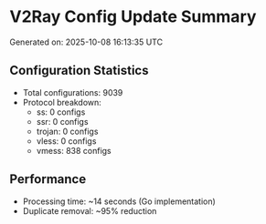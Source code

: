 # V2Ray Config Update Summary
Generated on: 2025-10-08 16:13:35 UTC

## Configuration Statistics
- Total configurations: 9039
- Protocol breakdown:
  - ss: 0 configs
  - ssr: 0 configs
  - trojan: 0 configs
  - vless: 0 configs
  - vmess: 838 configs

## Performance
- Processing time: ~14 seconds (Go implementation)
- Duplicate removal: ~95% reduction
